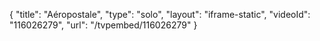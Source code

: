 {
    "title": "A&eacute;ropostale",
    "type": "solo",
    "layout": "iframe-static",
    "videoId": "116026279",
    "url": "\/tvpembed\/116026279"
}